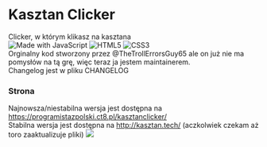 # Kasztan Clicker
Clicker, w którym klikasz na kasztana<br>
![Made with JavaScript](https://forthebadge.com/images/badges/made-with-javascript.svg) ![HTML5](https://forthebadge.com/images/badges/validated-html5.svg) ![CSS3](http://jigsaw.w3.org/css-validator/images/vcss)
<br>
Orginalny kod stworzony przez @TheTrollErrorsGuy65 ale on już nie ma pomysłów na tą grę, więc teraz ja jestem maintainerem.<br>
Changelog jest w pliku CHANGELOG
### Strona
Najnowsza/niestabilna wersja jest dostępna na https://programistazpolski.ct8.pl/kasztanclicker/<br>
Stabilna wersja jest dostępna na http://kasztan.tech/ (aczkolwiek czekam aż toro zaaktualizuje pliki)
![](https://raw.githubusercontent.com/ProgramistaZpolski/kasztan-clicker/master/Screenshot_2020-11-20%20Kasztan%20Clicker.png)

